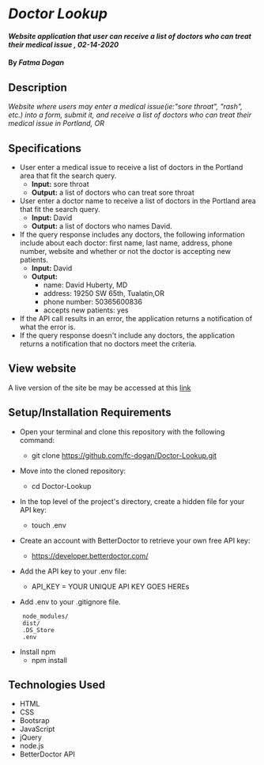 # _Doctor Lookup_

#### _Website application that user can receive a list of doctors who can treat their medical issue , 02-14-2020_

#### By _**Fatma Dogan**_

## Description

_Website where users may enter a medical issue(ie:"sore throat", "rash", etc.) into a form, submit it, and receive a list of doctors who can treat their medical issue in Portland, OR_

## Specifications

* User enter a medical issue to receive a list of doctors in the Portland area that fit the search query.
    * __Input:__ sore throat
    * __Output:__ a list of doctors who can treat sore throat
* User enter a doctor name to receive a list of doctors in the Portland area that fit the search query.
    * __Input:__ David
    * __Output:__ a list of doctors who names David.
* If the query response includes any doctors, the following information include about each doctor: first name, last name, address, phone number, website and whether or not the doctor is accepting new patients.
    * __Input:__ David
    * __Output:__ 
      * name: David Huberty, MD
      * address: 19250 SW 65th, Tualatin,OR
      * phone number: 50365600836
      * accepts new patients: yes
* If the API call results in an error, the application returns a notification of what the error is.               
* If the query response doesn't include any doctors, the application returns a notification that no doctors meet the criteria.

## View website
A live version of the site be may be accessed at this [link](https://fc-dogan.github.io/Doctor-Lookup/)

## Setup/Installation Requirements

* Open your terminal and clone this repository with the following command:
  * git clone https://github.com/fc-dogan/Doctor-Lookup.git

* Move into the cloned repository:
  * cd Doctor-Lookup

* In the top level of the project's directory, create a hidden file for your API key:
  * touch .env

* Create an account with BetterDoctor to retrieve your own free API key:
  * https://developer.betterdoctor.com/

* Add the API key to your .env file:
  * API_KEY = YOUR UNIQUE API KEY GOES HEREs

* Add .env to your .gitignore file. 
````
    node_modules/
    dist/
    .DS_Store
    .env
````
* Install npm
  * npm install


## Technologies Used

* HTML
* CSS
* Bootsrap
* JavaScript 
* jQuery
* node.js
* BetterDoctor API


